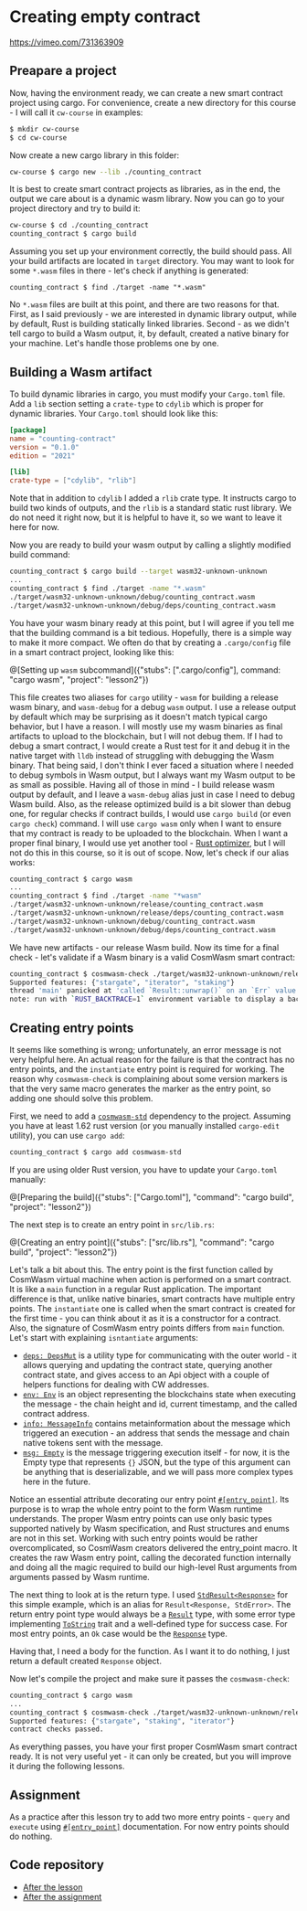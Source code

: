# Creating empty contract

https://vimeo.com/731363909

## Preapare a project

Now, having the environment ready, we can create a new smart contract project
using cargo. For convenience, create a new directory for this course - I will
call it `cw-course` in examples:

```bash
$ mkdir cw-course
$ cd cw-course
```

Now create a new cargo library in this folder:

```bash
cw-course $ cargo new --lib ./counting_contract
```

It is best to create smart contract projects as libraries, as in the end, the
output we care about is a dynamic wasm library. Now you can go to your project
directory and try to build it:

```bash
cw-course $ cd ./counting_contract
counting_contract $ cargo build
```

Assuming you set up your environment correctly, the build should pass. All your
build artifacts are located in `target` directory. You may want to look for
some `*.wasm` files in there - let's check if anything is generated:

```
counting_contract $ find ./target -name "*.wasm"
```

No `*.wasm` files are built at this point, and there are two reasons for that.
First, as I said previously - we are interested in dynamic library output,
while by default, Rust is building statically linked libraries. Second - as we
didn't tell cargo to build a Wasm output, it, by default, created a native
binary for your machine. Let's handle those problems one by one.

## Building a Wasm artifact

To build dynamic libraries in cargo, you must modify your `Cargo.toml` file.
Add a `lib` section setting a `crate-type` to `cdylib` which is proper for
dynamic libraries. Your `Cargo.toml` should look like this:

```toml
[package]
name = "counting-contract"
version = "0.1.0"
edition = "2021"

[lib]
crate-type = ["cdylib", "rlib"]
```

Note that in addition to `cdylib` I added a `rlib` crate type. It instructs
cargo to build two kinds of outputs, and the `rlib` is a standard static rust
library. We do not need it right now, but it is helpful to have it, so we want
to leave it here for now.

Now you are ready to build your wasm output by calling a slightly modified
build command:

```bash
counting_contract $ cargo build --target wasm32-unknown-unknown
...
counting_contract $ find ./target -name "*.wasm"
./target/wasm32-unknown-unknown/debug/counting_contract.wasm
./target/wasm32-unknown-unknown/debug/deps/counting_contract.wasm
```

You have your wasm binary ready at this point, but I will agree if you tell me
that the building command is a bit tedious. Hopefully, there is a simple way to
make it more compact. We often do that by creating a `.cargo/config` file in a
smart contract project, looking like this:

@[Setting up `wasm` subcommand]({"stubs": [".cargo/config"], command: "cargo wasm", "project": "lesson2"})

This file creates two aliases for `cargo` utility - `wasm` for building a
release wasm binary, and `wasm-debug` for a debug `wasm` output. I use a
release output by default which may be surprising as it doesn't match typical
cargo behavior, but I have a reason. I will mostly use my wasm binaries as
final artifacts to upload to the blockchain, but I will not debug them. If I
had to debug a smart contract, I would create a Rust test for it and debug it
in the native target with `lldb` instead of struggling with debugging the Wasm
binary. That being said, I don't think I ever faced a situation where I needed
to debug symbols in Wasm output, but I always want my Wasm output to be as
small as possible. Having all of those in mind - I build release wasm output by
default, and I leave a `wasm-debug` alias just in case I need to debug Wasm
build. Also, as the release optimized build is a bit slower than debug one, for
regular checks if contract builds, I would use `cargo build` (or even `cargo
check`) command. I will use `cargo wasm` only when I want to ensure that my
contract is ready to be uploaded to the blockchain. When I want a proper final
binary, I would use yet another tool - [Rust
optimizer](https://github.com/CosmWasm/rust-optimizer), but I will not do this
in this course, so it is out of scope. Now, let's check if our alias works:

```bash
counting_contract $ cargo wasm
...
counting_contract $ find ./target -name "*wasm"
./target/wasm32-unknown-unknown/release/counting_contract.wasm
./target/wasm32-unknown-unknown/release/deps/counting_contract.wasm
./target/wasm32-unknown-unknown/debug/counting_contract.wasm
./target/wasm32-unknown-unknown/debug/deps/counting_contract.wasm
```

We have new artifacts - our release Wasm build. Now its time for a final check - let's
validate if a Wasm binary is a valid CosmWasm smart contract:

```bash
counting_contract $ cosmwasm-check ./target/wasm32-unknown-unknown/release/counting_contract.wasm
Supported features: {"stargate", "iterator", "staking"}
thread 'main' panicked at 'called `Result::unwrap()` on an `Err` value: StaticValidationErr { msg: "Wasm contract missing a required marker export: interface_version_*" }', ...
note: run with `RUST_BACKTRACE=1` environment variable to display a backtrace
```

## Creating entry points

It seems like something is wrong; unfortunately, an error message is not very
helpful here. An actual reason for the failure is that the contract has no
entry points, and the `instantiate` entry point is required for working. The
reason why `cosmwasm-check` is complaining about some version markers is that
the very same macro generates the marker as the entry point, so adding one
should solve this problem.

First, we need to add a [`cosmwasm-std`](https://crates.io/crates/cosmwasm-std)
dependency to the project. Assuming you have at least 1.62 rust version (or you
manually installed `cargo-edit` utility), you can use `cargo add`:

```bash
counting_contract $ cargo add cosmwasm-std
```

If you are using older Rust version, you have to update your `Cargo.toml`
manually:

@[Preparing the build]({"stubs": ["Cargo.toml"], "command": "cargo build", "project": "lesson2"})

The next step is to create an entry point in `src/lib.rs`:

@[Creating an entry point]({"stubs": ["src/lib.rs"], "command": "cargo build", "project": "lesson2"})

Let's talk a bit about this. The entry point is the first function called by
CosmWasm virtual machine when action is performed on a smart contract. It is
like a `main` function in a regular Rust application. The important difference
is that, unlike native binaries, smart contracts have multiple entry points.
The `instantiate` one is called when the smart contract is created for the
first time - you can think about it as it is a constructor for a contract.
Also, the signature of CosmWasm entry points differs from `main` function.
Let's start with explaining `isntantiate` arguments:

* [`deps: DepsMut`](https://docs.rs/cosmwasm-std/1.0.0/cosmwasm_std/struct.DepsMut.html)
  is a utility type for communicating with the outer world - it allows querying
  and updating the contract state, querying another contract state, and gives
  access to an Api object with a couple of helpers functions for dealing with
  CW addresses.
* [`env: Env`](https://docs.rs/cosmwasm-std/1.0.0/cosmwasm_std/struct.Env.html)
  is an object representing the blockchains state when executing the message -
  the chain height and id, current timestamp, and the called contract address.
* [`info: MessageInfo`](https://docs.rs/cosmwasm-std/1.0.0/cosmwasm_std/struct.MessageInfo.html)
  contains metainformation about the message which triggered an execution - an
  address that sends the message and chain native tokens sent with the message.
* [`msg: Empty`](https://docs.rs/cosmwasm-std/1.0.0/cosmwasm_std/struct.Empty.html)
  is the message triggering execution itself - for now, it is the Empty type
  that represents `{}` JSON, but the type of this argument can be anything that
  is deserializable, and we will pass more complex types here in the future.

Notice an essential attribute decorating our entry point
[`#[entry_point]`](https://docs.rs/cosmwasm-std/1.0.0/cosmwasm_std/attr.entry_point.html).
Its purpose is to wrap the whole entry point to the form Wasm runtime
understands. The proper Wasm entry points can use only basic types supported
natively by Wasm specification, and Rust structures and enums are not in this
set. Working with such entry points would be rather overcomplicated, so
CosmWasm creators delivered the entry_point macro. It creates the raw Wasm
entry point, calling the decorated function internally and doing all the magic
required to build our high-level Rust arguments from arguments passed by Wasm
runtime.

The next thing to look at is the return type. I used
[`StdResult<Response>`](https://docs.rs/cosmwasm-std/1.0.0/cosmwasm_std/type.StdResult.html)
for this simple example, which is an alias for `Result<Response, StdError>`.
The return entry point type would always be a
[`Result`](https://doc.rust-lang.org/std/result/enum.Result.html) type, with
some error type implementing
[`ToString`](https://doc.rust-lang.org/std/string/trait.ToString.html) trait
and a well-defined type for success case. For most entry points, an `Ok` case
would be the
[`Response`](https://docs.rs/cosmwasm-std/1.0.0/cosmwasm_std/struct.Response.html)
type.

Having that, I need a body for the function. As I want it to do nothing, I just
return a default created `Response` object.

Now let's compile the project and make sure it passes the `cosmwasm-check`:

```bash
counting_contract $ cargo wasm
...
counting_contract $ cosmwasm-check ./target/wasm32-unknown-unknown/release/counting_contract.wasm 
Supported features: {"stargate", "staking", "iterator"}
contract checks passed.
```

As everything passes, you have your first proper CosmWasm smart contract ready.
It is not very useful yet - it can only be created, but you will improve it
during the following lessons.

## Assignment

As a practice after this lesson try to add two more entry points - `query` and
`execute` using
[`#[entry_point]`](https://docs.rs/cosmwasm-std/1.1.2/cosmwasm_std/attr.entry_point.html)
documentation. For now entry points should do nothing.

## Code repository

* [After the lesson](https://github.com/CosmWasm/cw-academy-course/commit/7d007d4833530c3f7464f1e304749715e5c4d2f3)
* [After the assignment](https://github.com/CosmWasm/cw-academy-course/commit/fd2ecba327cb3a2590de122ba2cd8f86c731d7c2)
